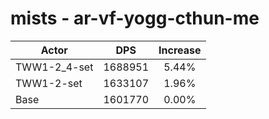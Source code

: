 # mists - ar-vf-yogg-cthun-me
| Actor | DPS | Increase |
|---|:---:|:---:|
|TWW1-2_4-set|1688951|5.44%|
|TWW1-2-set|1633107|1.96%|
|Base|1601770|0.00%|
